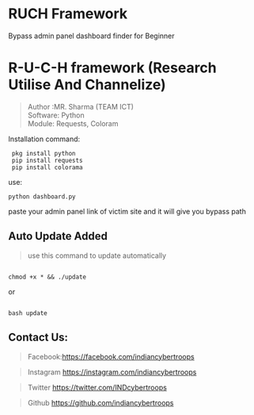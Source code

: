 # RUCH Framework
Bypass admin panel dashboard finder for Beginner 
																	
# R-U-C-H framework (Research Utilise And Channelize)				         	
>Author :MR. Sharma (TEAM ICT)		             
>Software: Python 							                    	
> Module: Requests, Coloram					          	
		

Installation command:
	
	 pkg install python
	 pip install requests
	 pip install colorama 
use: 
```
python dashboard.py
```
paste your admin panel link of victim site and it will give you bypass path
## Auto Update Added 
>use this command to update automatically
```

chmod +x * && ./update
```
or
```

bash update
```



## Contact Us: 
>Facebook:https://facebook.com/indiancybertroops




>Instagram
https://instagram.com/indiancybertroops


>Twitter
https://twitter.com/INDcybertroops


>Github
https://github.com/indiancybertroops


